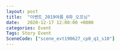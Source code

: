 ```yaml
---
layout: post
title:  "이벤트_2019여름_0화_오프닝"
date:   2020-12-17 12:00:00 +0000
categories: Event
Tags: Story Event
SceneCode: ["scene_evt190627_cp0_q1_s10"]
---
```

